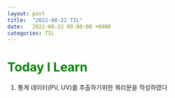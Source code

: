 ```yaml
---
layout: post
title:  "2022-08-22 TIL"
date:   2022-08-22 09:00:00 +0900
categories: TIL
---
```


<span style="color:green">Today I Learn </span>
============================================

1. 통계 데이터(PV, UV)를 추출하기위한 쿼리문을 작성하였다




